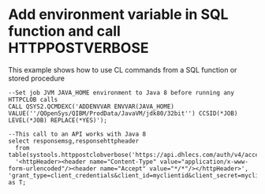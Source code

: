 # Add environment variable in SQL function and call HTTPPOSTVERBOSE
This example shows how to use CL commands from a SQL function or stored procedure

```
--Set job JVM JAVA_HOME environment to Java 8 before running any HTTPCLOB calls
CALL QSYS2.QCMDEXC('ADDENVVAR ENVVAR(JAVA_HOME) VALUE(''/QOpenSys/QIBM/ProdData/JavaVM/jdk80/32bit'') CCSID(*JOB) LEVEL(*JOB) REPLACE(*YES)');

--This call to an API works with Java 8
select responsemsg,responsehttpheader 
  from table(systools.httppostclobverbose('https://api.dhlecs.com/auth/v4/accesstoken',
  '<httpHeader><header name="Content-Type" value="application/x-www-form-urlencoded"/><header name="Accept" value="*/*"/></httpHeader>',  'grant_type=client_credentials&client_id=myclientid&client_secret=myclientsecret')) as T;
```
